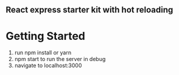 ## React express starter kit with hot reloading

# Getting Started

1. run npm install or yarn
2. npm start to run the server in debug
3. navigate to localhost:3000